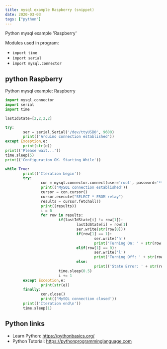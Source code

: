 ```yaml
---
title: mysql example Raspberry (snippet)
date: 2020-03-03
tags: ["python"]
---
```

Python mysql example 'Raspberry'


Modules used in program: 
* `import time`
* `import serial`
* `import mysql.connector`

## python Raspberry

Python mysql example: Raspberry

```python
import mysql.connector
import serial
import time

lastIdState=[2,2,2,2]

try:
        ser = serial.Serial('/dev/ttyUSB0', 9600)
        print(('Arduino connection established'))
except Exception,e:
        print(str(e))
print(('Please wait...'))
time.sleep(5)
print(('Configuration OK. Starting While'))

while True:
        print(('Iteration begin'))
        try:
                con = mysql.connector.connect(user='root', password='***', host='127.0.0.1', database='aquarium')
                print(('MySQL connection established'))
                cursor = con.cursor()
                cursor.execute("SELECT * FROM relay")
                results = cursor.fetchall()
                print((results))
                i = 0
                for row in results:
                        if(lastIdState[i] != row[1]):
                                lastIdState[i] = row[1]
                                ser.write(str(row[0]))
                                if(row[1] == 1):
                                        ser.write('h')
                                        print('Turning On: ' + str(row[0]))
                                elif(row[1] == 0):
                                        ser.write('l')
                                        print('Turning Off: ' + str(row[0]))
                                else:
                                        print(('State Error: ' + str(row[1])))
                        time.sleep(0.5)
                        i += 1
        except Exception,e:
                print(str(e))
        finally:
                con.close()
                print(('MySQL connection closed'))
        print(('Iteration end\n'))
        time.sleep(1)

```

## Python links

- Learn Python: https://pythonbasics.org/
- Python Tutorial: https://pythonprogramminglanguage.com
